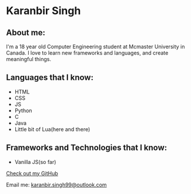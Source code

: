 # Karanbir Singh

## About me:

I'm a 18 year old Computer Engineering student at Mcmaster University in Canada. I love to learn new frameworks and languages, and create meaningful things.

## Languages that I know:

- HTML
- CSS
- JS
- Python
- C
- Java
- Little bit of Lua(here and there)


## Frameworks and Technologies that I know:

- Vanilla JS(so far)


[Check out my GitHub](https://github.com/karanbirsingh99)

Email me: karanbir.singh99@outlook.com